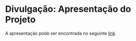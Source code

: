 # Divulgação: Apresentação do Projeto

A apresentação pode ser encontrada no seguinte [link](https://1drv.ms/p/s!Au3pZz4ON4ATk_9Uho9dmkBRxVBcyw?e=Dnky02)
